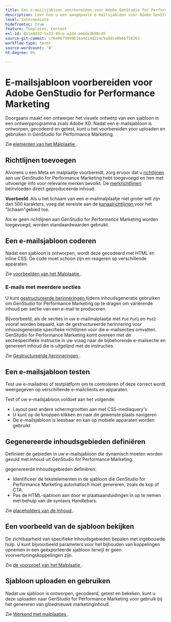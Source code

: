 ```yaml
---
title: Een e-mailsjabloon voorbereiden voor Adobe GenStudio for Performance Marketing
description: Leer hoe u een aangepaste e-mailsjabloon voor Adobe GenStudio for Performance Marketing maakt.
level: Intermediate
hidefromtoc: true
feature: Templates, Content
exl-id: 8b1e8d32-5a23-45ce-a2d4-ae6de3698c45
source-git-commit: cf6e0679999614a4d14d224c9a8dce0b66f50262
workflow-type: tm+mt
source-wordcount: '0'
ht-degree: 0%

---
```


# E-mailsjabloon voorbereiden voor Adobe GenStudio for Performance Marketing

Doorgaans maakt een ontwerper het visuele ontwerp van een sjabloon in een ontwerpprogramma zoals Adobe XD. Nadat een e-mailsjabloon is ontworpen, gecodeerd en getest, kunt u het voorbereiden voor uploaden en gebruiken in GenStudio for Performance Marketing.

Zie [ elementen van het Malplaatje ](use-templates.md#template-elements).

## Richtlijnen toevoegen

Alvorens u een Meta en malplaatje voorbereidt, zorg ervoor dat u [ richtlijnen ](/help/user-guide/guidelines/overview.md) aan uw GenStudio for Performance Marketing hebt toegevoegd en hen met uitvoerige info voor relevante merken bevolkt. De [ merkrichtlijnen ](/help/user-guide/guidelines/brands.md) beïnvloeden direct geproduceerde inhoud.

**Voorbeeld**: Als u het lichaam van een e-mailmalplaatje niet groter wilt zijn dan 500 karakters, voeg dat vereiste aan de [ kanaalrichtlijnen ](/help/user-guide/guidelines/brands.md#channel-guidelines) voor het &quot;lichaam&quot;gebied toe.

Als er geen richtlijnen aan GenStudio for Performance Marketing worden toegevoegd, worden standaardwaarden gebruikt.

## Een e-mailsjabloon coderen

Nadat een sjabloon is ontworpen, wordt deze gecodeerd met HTML en inline CSS. De code moet schoon zijn en reageren op verschillende apparaten.

Zie [ voorbeelden van het Malplaatje ](/help/user-guide/content/customize-template.md#template-examples).

### E-mails met meerdere secties

U kunt [ gestructureerde herinneringen ](/help/user-guide/effective-prompts.md#structured-prompts) tijdens inhoudsgeneratie gebruiken om GenStudio for Performance Marketing op te dragen om variërende inhoud per sectie van een e-mail te produceren.

Bijvoorbeeld, als de secties in uw e-mailmalplaatje met `Pod` `Pod1` en `Pod2` vooraf worden bepaald, kan de gestructureerde herinnering voor inhoudsgeneratie specifieke richtlijnen voor die e-mailsecties omvatten. GenStudio for Performance Marketing komt overeen met de sectiespecifieke instructie in uw vraag naar de bijbehorende e-mailsectie en genereert inhoud die is uitgelijnd met de instructies.

Zie [ Gestructureerde herinneringen ](/help/user-guide/effective-prompts.md#structured-prompts).

## Een e-mailsjabloon testen

Test uw e-mailadres of testplatform om te controleren of deze correct wordt weergegeven op verschillende e-mailclients en apparaten.

Test of uw e-mailsjabloon voldoet aan het volgende:

* Layout past andere schermgrootten aan met CSS-mediaquery&#39;s
* U kunt op de knoppen klikken en naar de gewenste plaats navigeren
* De e-mailsjabloon is leesbaar en kan op mobiele apparaten worden gebruikt

## Gegenereerde inhoudsgebieden definiëren

Definieer de gebieden in uw e-mailsjabloon die dynamisch moeten worden gevuld met inhoud uit GenStudio for Performance Marketing.

gegenereerde inhoudsgebieden definiëren:

* Identificeer de tekstelementen in de sjabloon die GenStudio for Performance Marketing automatisch moet genereren, zoals de kop of CTA.
* Pas de HTML-sjabloon aan door er plaatsaanduidingen in op te nemen met behulp van de syntaxis Handlebars.

Zie [ placeholders van de Inhoud ](/help/user-guide/content/customize-template.md#content-placeholders).

## Een voorbeeld van de sjabloon bekijken

De zichtbaarheid van specifieke inhoudsgebieden bepalen met ingebouwde hulp. U kunt bijvoorbeeld parameters voor het bijhouden van koppelingen opnemen in een geëxporteerde sjabloon terwijl er geen voorvertoningskoppelingen zijn.

Zie [ de voorproef van het Malplaatje ](/help/user-guide/content/customize-template.md#template-preview).

## Sjabloon uploaden en gebruiken

Nadat uw sjabloon is ontworpen, gecodeerd, getest en bekeken, kunt u deze uploaden naar GenStudio for Performance Marketing voor gebruik bij het genereren van gloednieuwe marketinginhoud.

Zie [ Werkend met malplaatjes ](use-templates.md).
